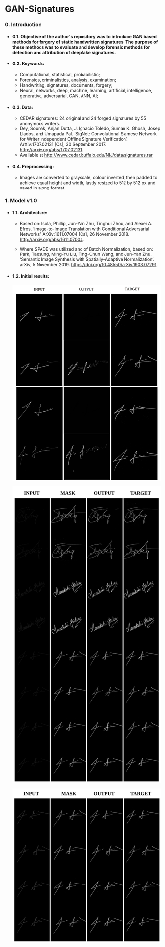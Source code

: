 # GAN-Signatures

### 0. Introduction

* #### 0.1. Objective of the author's repository was to introduce GAN based methods for forgery of static handwritten signatures. The purpose of these methods was to evaluate and develop forensic methods for detection and attribution of deepfake signatures.

* #### 0.2. Keywords:

    * Computational, statistical, probabilistic; 
    * Forensics, criminalistics, analysis, examination;
    * Handwriting, signatures, documents, forgery;
    * Neural, networks, deep, machine, learning, artificial, intelligence, generative, adversarial, GAN, ANN, AI;

* #### 0.3. Data:

    * CEDAR signatures: 24 original and 24 forged signatures by 55 anonymous writers.
    * Dey, Sounak, Anjan Dutta, J. Ignacio Toledo, Suman K. Ghosh, Josep Llados, and Umapada Pal. ‘SigNet: Convolutional Siamese Network for Writer Independent Offline Signature Verification’. ArXiv:1707.02131 [Cs], 30 September 2017. http://arxiv.org/abs/1707.02131.
    * Available at http://www.cedar.buffalo.edu/NIJ/data/signatures.rar

 * #### 0.4. Preprocessing:

    * Images are converted to grayscale, colour inverted, then padded to achieve equal height and width, lastly resized to 512 by 512 px and saved in a png format.

### 1. Model v1.0

* #### 1.1. Architecture:
     
     * Based on: Isola, Phillip, Jun-Yan Zhu, Tinghui Zhou, and Alexei A. Efros. ‘Image-to-Image Translation with Conditional Adversarial Networks’. ArXiv:1611.07004 [Cs], 26 November 2018. http://arxiv.org/abs/1611.07004.

     * Where SPADE was utilized and of Batch Normalization, based on: Park, Taesung, Ming-Yu Liu, Ting-Chun Wang, and Jun-Yan Zhu. ‘Semantic Image Synthesis with Spatially-Adaptive Normalization’. arXiv, 5 November 2019. https://doi.org/10.48550/arXiv.1903.07291.

* #### 1.2. Initial results:

     ![example1](https://github.com/Ma-Marcinowski/GAN-Signatures/blob/main/Examples/Example1.png "Example 1")
     
     ![example3](https://github.com/Ma-Marcinowski/GAN-Signatures/blob/main/Examples/Example2.png "Example 2")
     
     ![example2](https://github.com/Ma-Marcinowski/GAN-Signatures/blob/main/Examples/Example3.png "Example 3")
